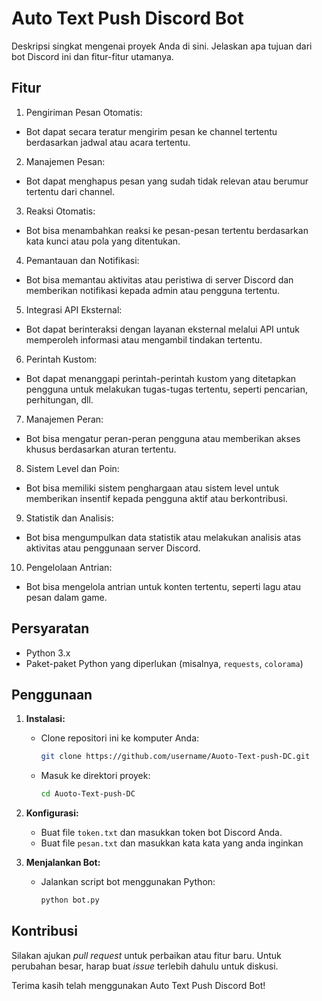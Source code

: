 # Auto Text Push Discord Bot

Deskripsi singkat mengenai proyek Anda di sini. Jelaskan apa tujuan dari bot Discord ini dan fitur-fitur utamanya.

## Fitur

1. Pengiriman Pesan Otomatis:
- Bot dapat secara teratur mengirim pesan ke channel tertentu berdasarkan jadwal atau acara tertentu.
2. Manajemen Pesan:
- Bot dapat menghapus pesan yang sudah tidak relevan atau berumur tertentu dari channel.
3. Reaksi Otomatis:
- Bot bisa menambahkan reaksi ke pesan-pesan tertentu berdasarkan kata kunci atau pola yang ditentukan.
4. Pemantauan dan Notifikasi:
- Bot bisa memantau aktivitas atau peristiwa di server Discord dan memberikan notifikasi kepada admin atau pengguna tertentu.
5. Integrasi API Eksternal:
- Bot dapat berinteraksi dengan layanan eksternal melalui API untuk memperoleh informasi atau mengambil tindakan tertentu.
6. Perintah Kustom:
- Bot dapat menanggapi perintah-perintah kustom yang ditetapkan pengguna untuk melakukan tugas-tugas tertentu, seperti pencarian, perhitungan, dll.
7. Manajemen Peran:
- Bot bisa mengatur peran-peran pengguna atau memberikan akses khusus berdasarkan aturan tertentu.
8. Sistem Level dan Poin:
- Bot bisa memiliki sistem penghargaan atau sistem level untuk memberikan insentif kepada pengguna aktif atau berkontribusi.
9. Statistik dan Analisis:
- Bot bisa mengumpulkan data statistik atau melakukan analisis atas aktivitas atau penggunaan server Discord.
10. Pengelolaan Antrian:
- Bot bisa mengelola antrian untuk konten tertentu, seperti lagu atau pesan dalam game.

## Persyaratan

- Python 3.x
- Paket-paket Python yang diperlukan (misalnya, `requests`, `colorama`)

## Penggunaan

1. **Instalasi:**
   - Clone repositori ini ke komputer Anda:
     ```bash
     git clone https://github.com/username/Auoto-Text-push-DC.git
     ```
   - Masuk ke direktori proyek:
     ```bash
     cd Auoto-Text-push-DC
     ```

2. **Konfigurasi:**
   - Buat file `token.txt` dan masukkan token bot Discord Anda.
   - Buat file `pesan.txt` dan masukkan kata kata yang anda inginkan

3. **Menjalankan Bot:**
   - Jalankan script bot menggunakan Python:
     ```bash
     python bot.py
     ```

## Kontribusi

Silakan ajukan *pull request* untuk perbaikan atau fitur baru. Untuk perubahan besar, harap buat *issue* terlebih dahulu untuk diskusi.



Terima kasih telah menggunakan Auto Text Push Discord Bot!
